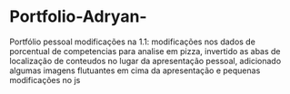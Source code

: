 # Portfolio-Adryan-
Portfólio pessoal 
modificações na 1.1: modificações nos dados de porcentual de competencias para analise em pizza, invertido as abas de localização de conteudos no lugar da apresentação pessoal, adicionado algumas imagens flutuantes em cima da apresentação e pequenas modificações no js
